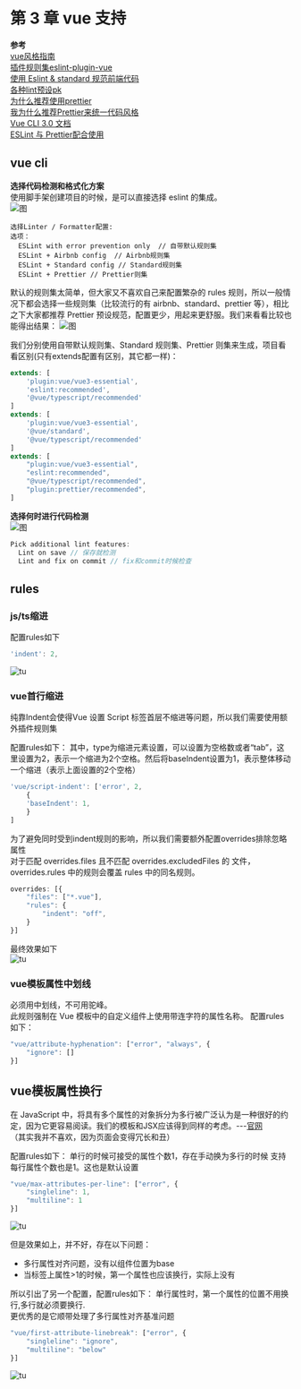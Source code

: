 # 第 3 章 vue 支持

**参考**    
[vue风格指南](https://v3.cn.vuejs.org/style-guide)    
[插件规则集eslint-plugin-vue](https://eslint.vuejs.org/rules)    
[使用 Eslint & standard 规范前端代码](https://www.cnblogs.com/zhoumingjie/p/11582862.html)       
[各种lint预设pk](https://www.npmtrends.com/eslint-config-airbnb-vs-prettier-vs-standard)   
[为什么推荐使用prettier](https://blog.csdn.net/qq_21567385/article/details/109136668)   
[我为什么推荐Prettier来统一代码风格](https://blog.csdn.net/Fundebug/article/details/78342784)   
[Vue CLI 3.0 文档](https://www.bluesdream.com/blog/vue-cli-3-document-install-and-create.html)   
[ESLint 与 Prettier配合使用](https://segmentfault.com/a/1190000015315545)   

## vue cli

**选择代码检测和格式化方案**  
使用脚手架创建项目的时候，是可以直接选择 eslint 的集成。  
![图](/images/1-1.png#xxl)

```shell
选择Linter / Formatter配置:
选项：
  ESLint with error prevention only  // 自带默认规则集
  ESLint + Airbnb config  // Airbnb规则集
  ESLint + Standard config // Standard规则集
  ESLint + Prettier // Prettier则集
```

默认的规则集太简单，但大家又不喜欢自己来配置繁杂的 rules 规则，所以一般情况下都会选择一些规则集（比较流行的有 airbnb、standard、prettier 等），相比之下大家都推荐 Prettier 预设规范，配置更少，用起来更舒服。我们来看看比较也能得出结果：
![图](/images/1-2.png#xxl)

我们分别使用自带默认规则集、Standard 规则集、Prettier 则集来生成，项目看看区别(只有extends配置有区别，其它都一样)：

```javascript
extends: [
    'plugin:vue/vue3-essential',
    'eslint:recommended',
    '@vue/typescript/recommended'
]
extends: [
    'plugin:vue/vue3-essential',
    '@vue/standard',
    '@vue/typescript/recommended'
]
extends: [
    "plugin:vue/vue3-essential",
    "eslint:recommended",
    "@vue/typescript/recommended",
    "plugin:prettier/recommended",
]
```

**选择何时进行代码检测**    
![图](/images/1-3.png#xxl)
```javascript
Pick additional lint features: 
  Lint on save // 保存就检测
  Lint and fix on commit // fix和commit时候检查
```

## rules

### js/ts缩进
配置rules如下
```javascript
'indent': 2,
```
![tu](/images/1-4.gif)

### vue首行缩进
纯靠Indent会使得Vue 设置 Script 标签首层不缩进等问题，所以我们需要使用额外插件规则集

配置rules如下：
其中，type为缩进元素设置，可以设置为空格数或者“tab”，这里设置为2，表示一个缩进为2个空格。然后将baseIndent设置为1，表示整体移动一个缩进（表示上面设置的2个空格）
```javascript
'vue/script-indent': ['error', 2,
    {
    'baseIndent': 1,
    }
]
```
为了避免同时受到indent规则的影响，所以我们需要额外配置overrides排除忽略属性   
对于匹配  overrides.files  且不匹配  overrides.excludedFiles  的 文件，overrides.rules  中的规则会覆盖 rules  中的同名规则。
```javascript
overrides: [{
    "files": ["*.vue"],
    "rules": {
        "indent": "off",
    }
}]
```
最终效果如下    
![tu](/images/1-5.gif)

### vue模板属性中划线
必须用中划线，不可用驼峰。    
此规则强制在 Vue 模板中的自定义组件上使用带连字符的属性名称。
配置rules如下：
```javascript
"vue/attribute-hyphenation": ["error", "always", {
    "ignore": []
}]
```

## vue模板属性换行
在 JavaScript 中，将具有多个属性的对象拆分为多行被广泛认为是一种很好的约定，因为它更容易阅读。我们的模板和JSX应该得到同样的考虑。---[官网](https://vuejs.org/style-guide/rules-strongly-recommended.html#multi-attribute-elements)   
（其实我并不喜欢，因为页面会变得冗长和丑）

配置rules如下：
单行的时候可接受的属性个数1，存在手动换为多行的时候 支持每行属性个数也是1。这也是默认设置
```javascript
"vue/max-attributes-per-line": ["error", {
    "singleline": 1,      
    "multiline": 1
}]
```
![tu](/images/1-6.gif#xl)

但是效果如上，并不好，存在以下问题：   
* 多行属性对齐问题，没有以组件位置为base
* 当标签上属性>1的时候，第一个属性也应该换行，实际上没有

所以引出了另一个配置，配置rules如下：
单行属性时，第一个属性的位置不用换行,多行就必须要换行.   
更优秀的是它顺带处理了多行属性对齐基准问题

```javascript
"vue/first-attribute-linebreak": ["error", {
    "singleline": "ignore",
    "multiline": "below"
}]
```
![tu](/images/1-7.gif#xl)